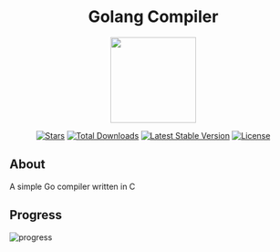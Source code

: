 
<h1 align="center">Golang Compiler</h1>
<p align="center"><img width=200 src="https://us.123rf.com/450wm/gdainti/gdainti1601/gdainti160100006/51074046-stock-vector-vector-illustration-computer-screen-showing-compile-heading-isolated-on-white.jpg?ver=6" style="width: 150px;"></p>
<p align="center">
<a href="https://github.com/N1ghtF1re/Golang-Compiler/stargazers"><img src="https://img.shields.io/github/stars/N1ghtF1re/Golang-Compiler.svg" alt="Stars"></a>
<a href="https://github.com/N1ghtF1re/Golang-Compiler/releases"><img src="https://img.shields.io/badge/downloads-5-brightgreen.svg" alt="Total Downloads"></a>
<a href="https://github.com/N1ghtF1re/Golang-Compiler/releases"><img src="https://img.shields.io/github/tag/N1ghtF1re/Golang-Compiler.svg" alt="Latest Stable Version"></a>
<a href="https://github.com/N1ghtF1re/Golang-Compiler/blob/master/LICENSE"><img src="https://img.shields.io/github/license/N1ghtF1re/Golang-Compiler.svg" alt="License"></a>
</p>

## About
A simple Go compiler written in C

## Progress

![progress](https://i.imgur.com/v56Z6hj.png)
